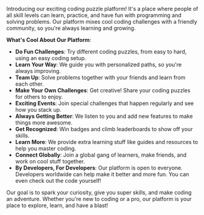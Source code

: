 Introducing our exciting coding puzzle platform! It's a place where people of all skill levels can learn, practice, and have fun with programming and solving problems. Our platform mixes cool coding challenges with a friendly community, so you're always learning and growing.

**What's Cool About Our Platform**:

- **Do Fun Challenges**: Try different coding puzzles, from easy to hard, using an easy coding setup.
- **Learn Your Way**: We guide you with personalized paths, so you're always improving.
- **Team Up**: Solve problems together with your friends and learn from each other.
- **Make Your Own Challenges**: Get creative! Share your coding puzzles for others to enjoy.
- **Exciting Events**: Join special challenges that happen regularly and see how you stack up.
- **Always Getting Better**: We listen to you and add new features to make things more awesome.
- **Get Recognized**: Win badges and climb leaderboards to show off your skills.
- **Learn More**: We provide extra learning stuff like guides and resources to help you master coding.
- **Connect Globally**: Join a global gang of learners, make friends, and work on cool stuff together.
- **By Developers, For Developers**: Our platform is open to everyone. Developers worldwide can help make it better and more fun. You can even check out the code yourself!

Our goal is to spark your curiosity, give you super skills, and make coding an adventure. Whether you're new to coding or a pro, our platform is your place to explore, learn, and have a blast!